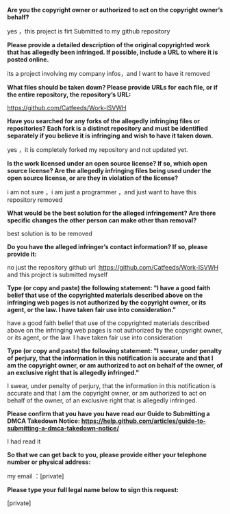 **Are you the copyright owner or authorized to act on the copyright owner’s behalf?**

yes ，this project is firt Submitted to my github repository

**Please provide a detailed description of the original copyrighted work that has allegedly been infringed. If possible, include a URL to where it is posted online.**

its a project involving my company infos，and I want to have it removed

**What files should be taken down? Please provide URLs for each file, or if the entire repository, the repository’s URL:**

https://github.com/Catfeeds/Work-ISVWH

**Have you searched for any forks of the allegedly infringing files or repositories? Each fork is a distinct repository and must be identified separately if you believe it is infringing and wish to have it taken down.**

yes ，it is completely forked my repository and not updated yet.

**Is the work licensed under an open source license? If so, which open source license? Are the allegedly infringing files being used under the open source license, or are they in violation of the license?**

i am not sure ，i am just a programmer ，and just want to have this repository removed

**What would be the best solution for the alleged infringement? Are there specific changes the other person can make other than removal?**

best solution is to be removed

**Do you have the alleged infringer’s contact information? If so, please provide it:**

no just the repository github url :https://github.com/Catfeeds/Work-ISVWH  
and this project is submitted myself

**Type (or copy and paste) the following statement: "I have a good faith belief that use of the copyrighted materials described above on the infringing web pages is not authorized by the copyright owner, or its agent, or the law. I have taken fair use into consideration."**

have a good faith belief that use of the copyrighted materials described above on the infringing web pages is not authorized by the copyright owner, or its agent, or the law. I have taken fair use into consideration

**Type (or copy and paste) the following statement: "I swear, under penalty of perjury, that the information in this notification is accurate and that I am the copyright owner, or am authorized to act on behalf of the owner, of an exclusive right that is allegedly infringed."**

I swear, under penalty of perjury, that the information in this notification is accurate and that I am the copyright owner, or am authorized to act on behalf of the owner, of an exclusive right that is allegedly infringed.

**Please confirm that you have you have read our Guide to Submitting a DMCA Takedown Notice: https://help.github.com/articles/guide-to-submitting-a-dmca-takedown-notice/**

I had read it

**So that we can get back to you, please provide either your telephone number or physical address:**

my email ：[private]

**Please type your full legal name below to sign this request:**

[private]
